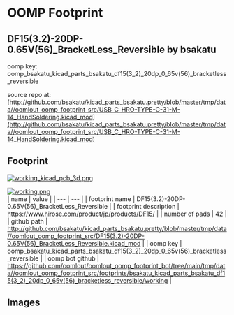 # OOMP Footprint  
## DF15(3.2)-20DP-0.65V(56)_BracketLess_Reversible  by bsakatu  
  
oomp key: oomp_bsakatu_kicad_parts_bsakatu_df15(3_2)_20dp_0_65v(56)_bracketless_reversible  
  
source repo at: [http://github.com/bsakatu/kicad_parts_bsakatu.pretty/blob/master/tmp/data//oomlout_oomp_footprint_src/USB_C_HRO-TYPE-C-31-M-14_HandSoldering.kicad_mod](http://github.com/bsakatu/kicad_parts_bsakatu.pretty/blob/master/tmp/data//oomlout_oomp_footprint_src/USB_C_HRO-TYPE-C-31-M-14_HandSoldering.kicad_mod)  
## Footprint  
  
[![working_kicad_pcb_3d.png](working_kicad_pcb_3d_600.png)](working_kicad_pcb_3d.png)  
  
[![working.png](working_600.png)](working.png)  
| name | value | 
| --- | --- | 
| footprint name | DF15(3.2)-20DP-0.65V(56)_BracketLess_Reversible | 
| footprint description | https://www.hirose.com/product/jp/products/DF15/ | 
| number of pads | 42 | 
| github path | http://github.com/bsakatu/kicad_parts_bsakatu.pretty/blob/master/tmp/data//oomlout_oomp_footprint_src/DF15(3.2)-20DP-0.65V(56)_BracketLess_Reversible.kicad_mod | 
| oomp key | oomp_bsakatu_kicad_parts_bsakatu_df15(3_2)_20dp_0_65v(56)_bracketless_reversible | 
| oomp bot github | https://github.com/oomlout/oomlout_oomp_footprint_bot/tree/main/tmp/data//oomlout_oomp_footprint_src/footprints/bsakatu_kicad_parts_bsakatu_df15(3_2)_20dp_0_65v(56)_bracketless_reversible/working | 
## Images  
